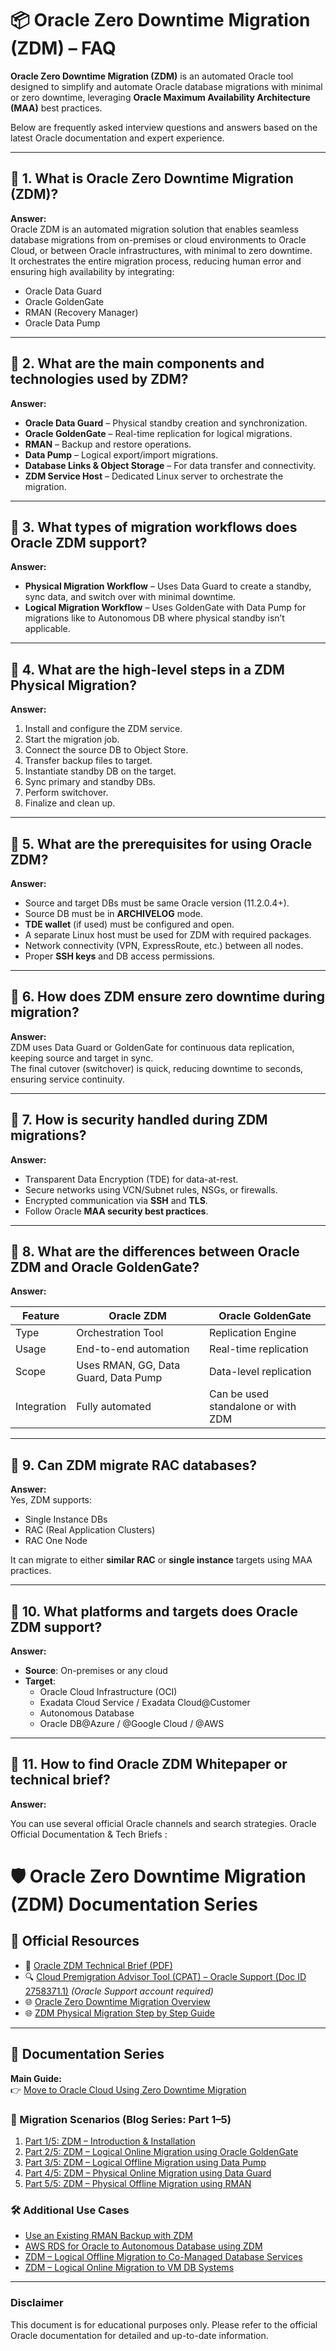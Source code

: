 
# 📦 Oracle Zero Downtime Migration (ZDM) – FAQ

**Oracle Zero Downtime Migration (ZDM)** is an automated Oracle tool designed to simplify and automate Oracle database migrations with minimal or zero downtime, leveraging **Oracle Maximum Availability Architecture (MAA)** best practices.

Below are frequently asked interview questions and answers based on the latest Oracle documentation and expert experience.

---

## 📌 1. What is Oracle Zero Downtime Migration (ZDM)?

**Answer:**  
Oracle ZDM is an automated migration solution that enables seamless database migrations from on-premises or cloud environments to Oracle Cloud, or between Oracle infrastructures, with minimal to zero downtime.  
It orchestrates the entire migration process, reducing human error and ensuring high availability by integrating:

- Oracle Data Guard  
- Oracle GoldenGate  
- RMAN (Recovery Manager)  
- Oracle Data Pump  

---

## 📌 2. What are the main components and technologies used by ZDM?

**Answer:**

- **Oracle Data Guard** – Physical standby creation and synchronization.  
- **Oracle GoldenGate** – Real-time replication for logical migrations.  
- **RMAN** – Backup and restore operations.  
- **Data Pump** – Logical export/import migrations.  
- **Database Links & Object Storage** – For data transfer and connectivity.  
- **ZDM Service Host** – Dedicated Linux server to orchestrate the migration.

---

## 📌 3. What types of migration workflows does Oracle ZDM support?

**Answer:**

- **Physical Migration Workflow** – Uses Data Guard to create a standby, sync data, and switch over with minimal downtime.  
- **Logical Migration Workflow** – Uses GoldenGate with Data Pump for migrations like to Autonomous DB where physical standby isn’t applicable.

---

## 📌 4. What are the high-level steps in a ZDM Physical Migration?

**Answer:**

1. Install and configure the ZDM service.  
2. Start the migration job.  
3. Connect the source DB to Object Store.  
4. Transfer backup files to target.  
5. Instantiate standby DB on the target.  
6. Sync primary and standby DBs.  
7. Perform switchover.  
8. Finalize and clean up.

---

## 📌 5. What are the prerequisites for using Oracle ZDM?

**Answer:**

- Source and target DBs must be same Oracle version (11.2.0.4+).  
- Source DB must be in **ARCHIVELOG** mode.  
- **TDE wallet** (if used) must be configured and open.  
- A separate Linux host must be used for ZDM with required packages.  
- Network connectivity (VPN, ExpressRoute, etc.) between all nodes.  
- Proper **SSH keys** and DB access permissions.

---

## 📌 6. How does ZDM ensure zero downtime during migration?

**Answer:**  
ZDM uses Data Guard or GoldenGate for continuous data replication, keeping source and target in sync.  
The final cutover (switchover) is quick, reducing downtime to seconds, ensuring service continuity.

---

## 📌 7. How is security handled during ZDM migrations?

**Answer:**

- Transparent Data Encryption (TDE) for data-at-rest.  
- Secure networks using VCN/Subnet rules, NSGs, or firewalls.  
- Encrypted communication via **SSH** and **TLS**.  
- Follow Oracle **MAA security best practices**.

---

## 📌 8. What are the differences between Oracle ZDM and Oracle GoldenGate?

**Answer:**

| Feature | Oracle ZDM | Oracle GoldenGate |
|--------|-------------|-------------------|
| Type | Orchestration Tool | Replication Engine |
| Usage | End-to-end automation | Real-time replication |
| Scope | Uses RMAN, GG, Data Guard, Data Pump | Data-level replication |
| Integration | Fully automated | Can be used standalone or with ZDM |

---

## 📌 9. Can ZDM migrate RAC databases?

**Answer:**  
Yes, ZDM supports:

- Single Instance DBs  
- RAC (Real Application Clusters)  
- RAC One Node  

It can migrate to either **similar RAC** or **single instance** targets using MAA practices.

---

## 📌 10. What platforms and targets does Oracle ZDM support?

**Answer:**

- **Source**: On-premises or any cloud  
- **Target**:
  - Oracle Cloud Infrastructure (OCI)
  - Exadata Cloud Service / Exadata Cloud@Customer
  - Autonomous Database
  - Oracle DB@Azure / @Google Cloud / @AWS

---
## 📌 11. How to find Oracle ZDM Whitepaper or technical brief?

**Answer:**

You can use several official Oracle channels and search strategies. Oracle Official Documentation & Tech Briefs :

# 🛡️ Oracle Zero Downtime Migration (ZDM) Documentation Series

## 🔗 Official Resources

- 📄 [Oracle ZDM Technical Brief (PDF)](https://www.oracle.com/a/ocom/docs/oracle-zdm-technical-brief.pdf)  
- 🔍 [Cloud Premigration Advisor Tool (CPAT) – Oracle Support (Doc ID 2758371.1)](https://support.oracle.com/) *(Oracle Support account required)*  
- 🌐 [Oracle Zero Downtime Migration Overview](https://www.oracle.com/database/technologies/rac/zdm.html)
- 🌐 [ZDM Physical Migration Step by Step Guide ](https://www.oracle.com/a/tech/docs/oracle-zdm-step-by-step-guide.pdf)

---

## 📘 Documentation Series

**Main Guide:**  
👉 [Move to Oracle Cloud Using Zero Downtime Migration](docs/zdm/intro.md)

### 📂 Migration Scenarios (Blog Series: Part 1–5)

1. [Part 1/5: ZDM – Introduction & Installation](docs/zdm/part1-intro-install.md)  
2. [Part 2/5: ZDM – Logical Online Migration using Oracle GoldenGate](docs/zdm/part2-logical-online-goldengate.md)  
3. [Part 3/5: ZDM – Logical Offline Migration using Data Pump](docs/zdm/part3-logical-offline-datapump.md)  
4. [Part 4/5: ZDM – Physical Online Migration using Data Guard](docs/zdm/part4-physical-online-dataguard.md)  
5. [Part 5/5: ZDM – Physical Offline Migration using RMAN](docs/zdm/part5-physical-offline-rman.md)

### 🛠️ Additional Use Cases

- [Use an Existing RMAN Backup with ZDM](docs/zdm/use-rman-backup)  
- [AWS RDS for Oracle to Autonomous Database using ZDM](docs/zdm/aws-rds-to-adb)  
- [ZDM – Logical Offline Migration to Co-Managed Database Services](docs/zdm/logical-offline-co-managed)  
- [ZDM – Logical Online Migration to VM DB Systems](docs/zdm/logical-online-vm-db)

---

### Disclaimer
This document is for educational purposes only. Please refer to the official Oracle documentation for detailed and up-to-date information.
